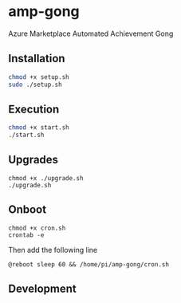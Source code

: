 # amp-gong
Azure Marketplace Automated Achievement Gong

## Installation

``` bash
chmod +x setup.sh
sudo ./setup.sh
```

## Execution

``` bash
chmod +x start.sh
./start.sh
```

## Upgrades

```
chmod +x ./upgrade.sh
./upgrade.sh
```

## Onboot

```
chmod +x cron.sh
crontab -e
```

Then add the following line
```
@reboot sleep 60 && /home/pi/amp-gong/cron.sh
```

## Development
